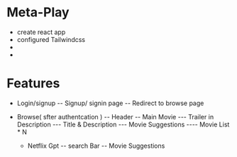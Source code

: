 # Meta-Play

- create react app
- configured Tailwindcss
-
-

# Features

- Login/signup
  -- Signup/ signin page
  -- Redirect to browse page

- Browse( sfter authentcation )
  -- Header
  -- Main Movie
  --- Trailer in Description
  --- Title & Description
  --- Movie Suggestions
  ---- Movie List \* N

  - Netflix Gpt
    -- search Bar
    -- Movie Suggestions
